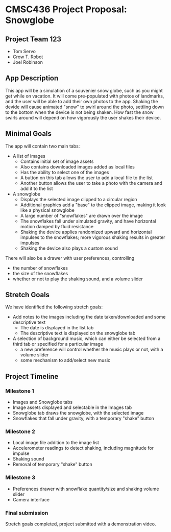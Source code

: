 # CMSC436 Project Proposal: Snowglobe

## Project Team 123

 * Tom Servo
 * Crow T. Robot
 * Joel Robinson

## App Description

This app will be a simulation of a souvenier snow globe, such as you
might get while on vacation. It will come pre-populated with photos of
landmarks, and the user will be able to add their own photos to the
app. Shaking the devide will cause animated "snow" to swirl around the
photo, settling down to the bottom when the device is not being
shaken. How fast the snow swirls around will depend on how vigorously
the user shakes their device.

## Minimal Goals

The app will contain two main tabs:

 * A list of images
   * Contains initial set of image assets
   * Also contains downloaded images added as local files
   * Has the ability to select one of the images
   * A button on this tab allows the user to add a local file to the list
   * Another button allows the user to take a photo with the camera and
     add it to the list
 * A snowglobe
   * Displays the selected image clipped to a circular region
   * Additional graphics add a "base" to the clipped image, making it
     look like a physical snowglobe
   * A large number of "snowflakes" are drawn over the image
   * The snowflakes fall under simulated gravity, and have horizontal
     motion damped by fluid resistance
   * Shaking the device applies randomized upward and horizontal impulses to
     the snowflakes; more vigorous shaking results in greater impulses
   * Shaking the device also plays a custom sound

There will also be a drawer with user preferences, controlling

 * the number of snowflakes
 * the size of the snowflakes
 * whether or not to play the shaking sound, and a volume slider


## Stretch Goals

We have identified the following stretch goals:

 * Add notes to the images including the date taken/downloaded and
   some descriptive text
     * The date is displayed in the list tab
     * The descriptive text is displayed on the snowglobe tab
 * A selection of background music, which can either be selected from a
   third tab or specified for a particular image
     * a new preference will control whether the music plays or not, with
       a volume slider
     * some mechanism to add/select new music

## Project Timeline

### Milestone 1

 * Images and Snowglobe tabs
 * Image assets displayed and selectable in the Images tab
 * Snowglobe tab draws the snowglobe, with the selected image
 * Snowflakes that fall under gravity, with a temporary "shake" button

### Milestone 2

 * Local image file addition to the image list
 * Accelerometer readings to detect shaking, including magnitude for impulse
 * Shaking sound
 * Removal of temporary "shake" button

### Milestone 3

 * Preferences drawer with snowflake quantity/size and shaking volume slider
 * Camera interface
 
### Final submission

Stretch goals completed, project submitted with a demonstration
video.
